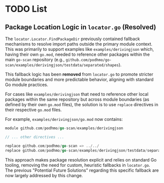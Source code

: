 # TODO List

## Package Location Logic in `locator.go` (Resolved)

The `locator.Locator.FindPackageDir` previously contained fallback mechanisms to resolve import paths outside the primary module context. This was primarily to support examples like `examples/derivingjson` which, having their own `go.mod`, needed to reference other packages within the main `go-scan` repository (e.g., `github.com/podhmo/go-scan/examples/derivingjson/testdata/separated/shapes`).

This fallback logic has been **removed** from `locator.go` to promote stricter module boundaries and more predictable behavior, aligning with standard Go module practices.

For cases like `examples/derivingjson` that need to reference other local packages within the same repository but across module boundaries (as defined by their own `go.mod` files), the solution is to use `replace` directives in their respective `go.mod` files.

For example, `examples/derivingjson/go.mod` now contains:
```go
module github.com/podhmo/go-scan/examples/derivingjson

// ... other directives ...

replace github.com/podhmo/go-scan => ../../
replace github.com/podhmo/go-scan/examples/derivingjson/testdata/separated/shapes => ./testdata/separated/shapes
```
This approach makes package resolution explicit and relies on standard Go tooling, removing the need for custom, heuristic fallbacks in `locator.go`. The previous "Potential Future Solutions" regarding this specific fallback are now largely addressed by this change.
